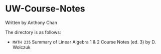 # UW-Course-Notes

Written by Anthony Chan

The directory is as follows:

 * `MATH 235` Summary of Linear Algebra 1 & 2 Course Notes (ed. 3) by D. Wolczuk
